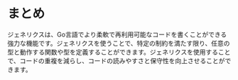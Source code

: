 # まとめ

ジェネリクスは、Go言語でより柔軟で再利用可能なコードを書くことができる強力な機能です。ジェネリクスを使うことで、特定の制約を満たす限り、任意の型と動作する関数や型を定義することができます。ジェネリクスを使用することで、コードの重複を減らし、コードの読みやすさと保守性を向上させることができます。
